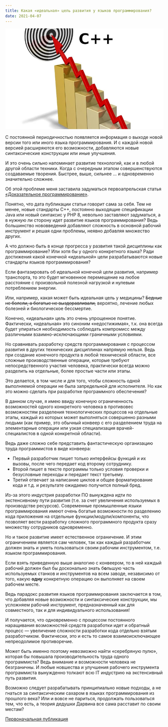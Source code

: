 ```yaml
---
title: Какая «идеальная» цель развития у языков программирования?
date: 2021-04-07
---
```


![КДПВ](lang-final.jpeg)

С постоянной периодичностью появляется информация о выходе новой версии того или иного языка программирования. 
И с каждой новой версией расширяются его возможности, добавляются новые синтаксические конструкции или иные улучшения.

И это очень сильно напоминает развитие технологий, как и в любой другой области техники. 
Когда с очередным этапом совершенствуются создаваемые творения. 
Быстрее, выше, сильнее … и одновременно значительно сложнее.

Об этой проблеме меня заставила задуматься первоапрельская статья [«Доказательное программирование»](https://habr.com/ru/post/550270/).

Понятно, что дата публикации статьи говорит сама за себя. 
Тем не менее, новые стандарты С++, постоянно выходящие спецификации Java или новый синтаксис у PHP 8, 
невольно заставляют задуматься, а в нужную ли сторону идет развитие языков программирования? 
Ведь большинство нововведений добавляют сложность в основной рабочий инструмент и решая одни проблемы, неявно добавляя множество других.

А что должно быть в конце прогресса у развития такой дисциплины как программирование? 
Или хотя бы у одного конкретного языка? Ради достижения какой конечной «идеальной» цели разрабатываются новые стандарты языков программирования?


Если фантазировать об идеальной конечной цели развития, например транспорта, 
то это будет мгновенное перемещение на любое расстояние с произвольной полезной нагрузкой и нулевым потреблением энергии.

Или, например, какая может быть идеальная цель у медицины? ~~Бедные не болели, а богатые не выздоравливали,~~ вероятно, лечение любых болезней и биологическое бессмертие.

Конечно, «идеальная» цель это очень упрощенное понятие. Фактически, «идеальная» это синоним «недостижимая», 
т.к. она всегда будет упираться необходимость соблюдать компромисс между различными взаимно-исключающими граничными условиями.

Но сравнивать разработку средств программирования с процессом развития в других технических дисциплинах напрямую нельзя. 
Ведь при создание конечного продукта в любой технической области, все сложные производственные операции, 
которые требуют непосредственного участия человека, практически всегда можно разделить на отдельные, более простые части или этапы.  

Это делается, в том числе и для того, чтобы сложность одной выполняемой операции не была запредельной для исполнителя. 
Но как это можно сделать при разработке программного обеспечения?

В данном случае, я имею ввиду конечную ограниченность возможностей одного конкретного человека в противовес возможностям разделения технологических процессов на отдельные этапы, 
каждый из которых может выполняться совершенно разными людьми (как пример, это обычный конвеер с его разделением труда на элементарные операции 
или узкая специализация врачей-специалистов в одной конкретной области).

Ведь даже сложно себе представить фантастическую организацию труда программистов в виде конвеера: 
- Первый разработчик пишет только интерфейсы функций и их вызовы, после чего передает код второму сотруднику. 
- Второй пишет в тексте программы только условия проверки и безусловные переходы и передает текст третьему. 
- Третий отвечает за написание циклов и общее форматирование кода и т.д. 
и результате ожидаемо получится полный бред.

Из-за этого индустрия разработки ПО вынуждена идти по экстенсивному пути развития (т.е. за счет увеличения используемых в производстве ресурсов). 
Современные промышленные языки программирования имеют очень богатые возможности по разделению кода приложения на отдельные функции/модули/компоненты, 
что позволяет вести разработку сложного программного продукта сразу множеству сотрудников одновременно.

Но и такое развитие имеет естественное ограничение. И этим ограничением является сам человек, 
так как каждый разработчик должен знать и уметь пользоваться своим рабочим инструментом, т.е. языком программирования.

Если взять приведенную выше аналогию с конвеером, то в ней каждый рабочий должен был бы досконально знать б**о**льшую часть используемых станков 
и инструментов на всем заводе, независимо от того, какую **одну** конкретную операцию он выполняет на своем рабочем месте.

Ведь парадокс развития языков программирования заключается в том, что добавляя новые возможности и синтаксические конструкции, 
мы усложняем рабочий инструмент, предназначенный как для совместного, так и для индивидуального использования! 

И получается, что одновременно с процессом постоянного наращивания возможностей средств разработки идет 
и обратный процесс — увеличение сложности разработки кода отдельно взятым разработчиком. 
Фактически, это и есть то самое взаимоисключающее непреодолимое противоречие.

Может быть именно поэтому невозможно найти «серебряную пулю», которая бы повышала производительность труда одного программиста? 
Ведь внимание и возможности человека не безграничны. 
И любые новшества и улучшения рабочего инструмента программиста вынужденно толкают всю IT индустрию на экстенсивный путь развития.

Возможно следует разрабатывать принципиально новые подходы, а не гнаться за синтаксическим сахаром в языках программирования из прошлого века? 
Или и вовсе не париться, продолжать пользоваться тем, что есть, а теория дедушки Дарвина все сама расставит по своим местам?

[Первоначальная публикация](https://habr.com/ru/companies/timeweb/articles/551224/)

